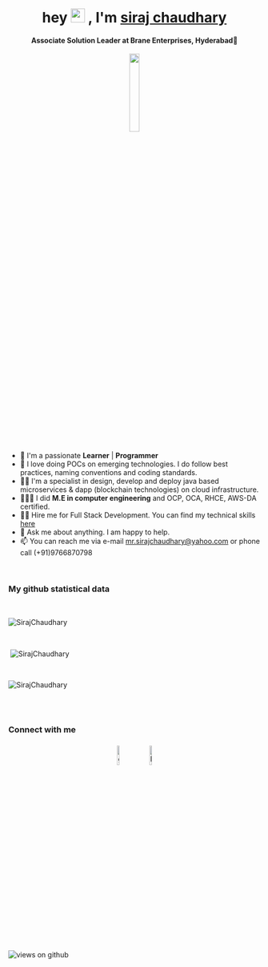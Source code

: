 <h1 align="center">hey <img src="https://media.giphy.com/media/hvRJCLFzcasrR4ia7z/giphy.gif" width="28px" height="28px"> , I'm <a href="https://www.linkedin.com/in/sirajchaudhary/">siraj chaudhary</a></h1>
<h4 align="center">Associate Solution Leader at Brane Enterprises, Hyderabad🌆</h4>

<p align="center">
<img width="20%" src="https://img.icons8.com/ios-filled/96/000000/programming.png"/>
</p>


- 🌱 I'm a passionate **Learner** | **Programmer**
- 🔭 I love doing POCs on emerging technologies. I do follow best practices, naming conventions and coding standards.
- 👨‍💻 I'm a specialist in design, develop and deploy java based microservices & dapp (blockchain technologies) on cloud infrastructure.
- 👨🏻‍🎓 I did **M.E in computer engineering** and OCP, OCA, RHCE, AWS-DA certified.
- 🧑‍💼 Hire me for Full Stack Development. You can find my technical skills <a href="http://www.sirajchaudhary.com/#skills">here</a>
- 💬 Ask me about anything. I am happy to help.
- 📫 You can reach me via e-mail mr.sirajchaudhary@yahoo.com or phone call (+91)9766870798

<br>

### My github statistical data
<br>
<p><img align="center"
    src="https://github-readme-stats.vercel.app/api/top-langs?username=SirajChaudhary&show_icons=true&locale=en&bg_color=0d1117&text_color=ffffff&layout=compact"
    alt="SirajChaudhary" 
    bg_color=#808080/></p>

<br>

<p>&nbsp;<img align="center" src="https://github-readme-stats.vercel.app/api?username=SirajChaudhary&show_icons=true&locale=en&bg_color=0d1117&text_color=ffffff&repo=convoychat"
    alt="SirajChaudhary" /></p>

<br>

<p><img align="center" src="https://github-readme-streak-stats.herokuapp.com/?user=SirajChaudhary&theme=dark&background=0d1117&date_format=M%20j%5B%2C%20Y%5D" alt="SirajChaudhary" /></p>


<br><br>
### Connect with me

<p align="center">
	<a href="https://github.com/SirajChaudhary"><img alt="github" width="10%" style="padding:5px" src="https://img.icons8.com/clouds/100/000000/github.png"/></a>
	<a href="https://www.linkedin.com/in/sirajchaudhary/"><img alt="linkedin" width="10%" style="padding:5px" src="https://img.icons8.com/clouds/100/000000/linkedin.png"/></a>
</p>

<!--
**SirajChaudhary/SirajChaudhary** is a ✨ _special_ ✨ repository because its `README.md` (this file) appears on your GitHub profile.

Here are some ideas to get you started:

- 🔭 I’m currently working on ...
- 🌱 I’m currently learning ...
- 👯 I’m looking to collaborate on ...
- 🤔 I’m looking for help with ...
- 💬 Ask me about ...
- 📫 How to reach me: ...
- 😄 Pronouns: ...
- ⚡ Fun fact: ...
-->

<img src="https://komarev.com/ghpvc/?username=SirajChaudhary&label=Views&color=brightgreen&style=flat-square" alt="views on github" />
